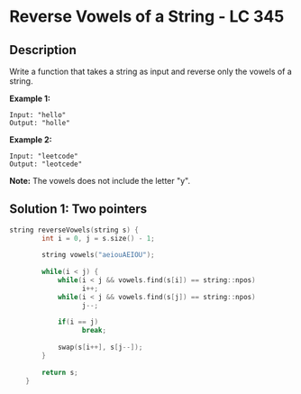 # Reverse Vowels of a String - LC 345

## Description

Write a function that takes a string as input and reverse only the vowels of a string.

**Example 1:**

```
Input: "hello"
Output: "holle"
```

**Example 2:**

```
Input: "leetcode"
Output: "leotcede"
```

**Note:**
The vowels does not include the letter "y".

## Solution 1: Two pointers

```cpp
string reverseVowels(string s) {
        int i = 0, j = s.size() - 1;
        
        string vowels("aeiouAEIOU");
        
        while(i < j) {            
            while(i < j && vowels.find(s[i]) == string::npos)
                  i++;
            while(i < j && vowels.find(s[j]) == string::npos)
                  j--;
                  
            if(i == j)
                  break;
            
            swap(s[i++], s[j--]);
        }
        
        return s;
    }
```

